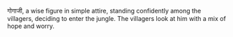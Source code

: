 गोगाजी, a wise figure in simple attire, standing confidently among the villagers, deciding to enter the jungle. The villagers look at him with a mix of hope and worry.
